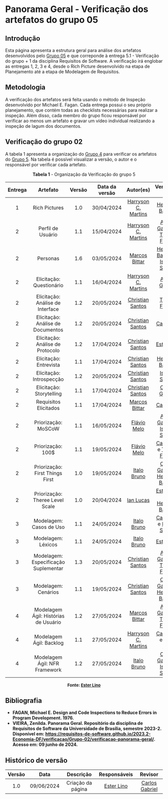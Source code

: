 # Panorama Geral - Verificação dos artefatos do grupo 05

## Introdução

Esta página apresenta a estrutura geral para análise dos artefatos desenvolvidos pelo [Grupo 05](https://requisitos-de-software.github.io/2024.1-Sinesp_Cidadao/) e que correponde à entrega 5.1 - Verificação do grupo + 1 da disciplina Requisitos de Software. A verificação irá englobar as entregas 1, 2, 3 e 4, desde o Rich Picture desenvolvido na etapa de Planejamento até a etapa de Modelagem de Requisitos.

## Metodologia

A verificação dos artefatos será feita usando o método de Inspeção desenvolvido por Michael E. Fagan. Cada entrega possui o seu próprio planejamento, que contém todas as checklists necessárias para realizar a inspeção. Além disso, cada membro do grupo ficou responsável por verificar ao menos um artefato e gravar um vídeo individual realizando a inspeção de lagum dos documentos.

## Verificação do grupo 02

A tabela 1 apresenta a organização do [Grupo 4](https://requisitos-de-software.github.io/2024.1-Gov.br/#/) para verificar os artefatos do [Grupo 5](https://requisitos-de-software.github.io/2024.1-Sinesp_Cidadao/). Na tabela é possível visualizar a versão, o autor e o responsável por verificar cada artefato.

<p style="text-align: center"><b><a id="tab_1" style="visibility: hidden;"></a>Tabela 1</b> - Organização da Verificação do grupo 5</p>

|  Entrega  | Artefato | Versão | Data da versão | Autor(es) | Verificado por |
|:---------:|:--------:|:------:|:--------------:|:---------:|:--------------:|
| 1 | Rich Pictures | 1.0 | 30/04/2024 | [Harryson C. Martins](https://github.com/harry-cmartin) | [Henrique Batalha](https://github.com/HeBatalha) |
| 2 | Perfil de Usuário | 1.1 | 15/04/2024 | [Harryson C. Martins](https://github.com/harry-cmartin) | [Arthur Gabriel](ArthurGabrieel) e [Thiago Freitas](https://github.com/thiagorfreitas) |
| 2 | Personas | 1.6 | 03/05/2024 | [Marcos Bittar](https://github.com/Bittarx) | [Henrique Batalha](https://github.com/HeBatalha) e [Isaque Santos](https://github.com/IsaqueSH)  |
| 2 | Elicitação: Questionário | 1.1 | 16/04/2024 | [Harryson C. Martins](https://github.com/harry-cmartin) | [Arthur Gabriel](ArthurGabrieel) |
| 2 | Elicitação: Análise de Interface | 1.2 | 20/05/2024 | [Christian Santos](https://github.com/crstyhs) | [Thiago Freitas](https://github.com/thiagorfreitas) |
| 2 | Elicitação: Análise de Documentos | 1.2 | 20/05/2024 | [Christian Santos](https://github.com/crstyhs) | [Caio Berg](https://github.com/Caio-bergbjj) |
| 2 | Elicitação: Análise de Protocolo | 1.2 | 17/04/2024 | [Christian Santos](https://github.com/crstyhs) | [Ester Lino](https://github.com/esteerlino) |
| 2 | Elicitação: Entrevista | 1.1 | 17/04/2024 | [Christian Santos](https://github.com/crstyhs) | [Henrique Batalha](https://github.com/HeBatalha) |
| 2 | Elicitação: Introspecção | 1.2 | 20/05/2024 | [Christian Santos](https://github.com/crstyhs) | [Isaque Santos](https://github.com/IsaqueSH) |
| 2 | Elicitação: Storytelling | 1.1 | 17/04/2024 | [Christian Santos](https://github.com/crstyhs) | [Carlos Gabriel](https://github.com/TheCarlosRamos) |
| 2 | Requisitos Elicitados | 1.1 | 17/04/2024 | [Marcos Bittar](https://github.com/Bittarx) | [Caio Berg](https://github.com/Caio-bergbjj) |
| 2 | Priorização: MoSCoW | 1.1 | 16/05/2024 | [Flávio Melo](https://github.com/flavioovatsug) | [Arthur Gabriel](ArthurGabrieel) e [Isaque Santos](https://github.com/IsaqueSH) |
| 2 | Priorização: 100$ | 1.1 | 19/05/2024 | [Flávio Melo](https://github.com/flavioovatsug) | [Caio Berg](https://github.com/Caio-bergbjj) e [Thiago Freitas](https://github.com/thiagorfreitas) |
| 2 | Priorização: First Things First | 1.0 | 19/05/2024 | [Italo Bruno](https://github.com/ItaloBrunoM) | [Carlos Gabriel](https://github.com/TheCarlosRamos) e [Henrique Batalha](https://github.com/HeBatalha) |
| 2 | Priorização: Theree Level Scale | 1.0 | 20/04/2024 | [Ian Lucas](https://github.com/IanLucca12) | [Ester Lino](https://github.com/esteerlino) e [Henrique Batalha](https://github.com/HeBatalha) |
| 3 | Modelagem: Casos de Uso | 1.1 | 24/05/2024 | [Italo Bruno](https://github.com/ItaloBrunoM) | [Caio Berg](https://github.com/Caio-bergbjj) e [Isaque Santos](https://github.com/IsaqueSH) |
| 3 | Modelagem: Léxicos | 1.1 | 24/05/2024 | [Italo Bruno](https://github.com/ItaloBrunoM) | [Ester Lino](https://github.com/esteerlino) |
| 3 | Modelagem: Especificação Suplementar | 1.3 | 20/05/2024 |  [Christian Santos](https://github.com/crstyhs) | [Arthur Gabriel](ArthurGabrieel) e [Thiago Freitas](https://github.com/thiagorfreitas) |
| 3 | Modelagem: Cenários | 1.1 | 19/05/2024 | [Christian Santos](https://github.com/crstyhs) | [Carlos Gabriel](https://github.com/TheCarlosRamos) e [Henrique Batalha](https://github.com/HeBatalha) |
| 4 | Modelagem Ágil: Histórias de Usuário | 1.2 | 27/05/2024 | [Marcos Bittar](https://github.com/Bittarx) | [Arthur Gabriel](ArthurGabrieel) e [Thiago Freitas](https://github.com/thiagorfreitas) |
| 4 | Modelagem Ágil: Backlog | 1.1 | 27/05/2024 | [Harryson C. Martins](https://github.com/harry-cmartin) | [Caio Berg](https://github.com/Caio-bergbjj) e [Ester Lino](https://github.com/esteerlino) |
| 4 | Modelagem Ágil: NFR Framework | 1.2 | 27/05/2024 | [Italo Bruno](https://github.com/ItaloBrunoM) | [Carlos Gabriel](https://github.com/TheCarlosRamos) e [Isaque Santos](https://github.com/IsaqueSH) |

<font size="2"><p style="text-align: center"><b>Fonte: <a href="https://github.com/esteerlino">Ester Lino</a></p></font>

## Bibliografia

- FAGAN, Michael E. Design and Code Inspections to Reduce Errors in Program Development. 1976.
- VIEIRA, Zenilda. Panorama Geral. Repositório da disciplina de Requisitos de Software da Universidade de Brasília, semestre 2023-2. Disponível em: https://requisitos-de-software.github.io/2023.2-Economia-DF/verificacao/Grupo-02/verificacao-panorama-geral/. Acesso em: 09 junho de 2024.

## Histórico de versão

| Versão | Data | Descrição | Responsáveis | Revisor |
| :----: | :--: | :-----------------------------------------------------: | :----------------------------------------------------------------------------------------------: | :----------------------------------------------: |
|  1.0   | 09/06/2024 | Criação da página  | [Ester Lino](https://github.com/esteerlino) | [Carlos Gabriel](https://github.com/TheCarlosRamos) |
